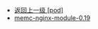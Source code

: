 - [返回上一级 [pod]](page/服务部署/Nginx/模板/nginx-1.24.0/Openresty/openresty-1.21.4.3-win64/pod/)
- [memc-nginx-module-0.19](page/服务部署/Nginx/模板/nginx-1.24.0/Openresty/openresty-1.21.4.3-win64/pod/memc-nginx-module-0.19/)
